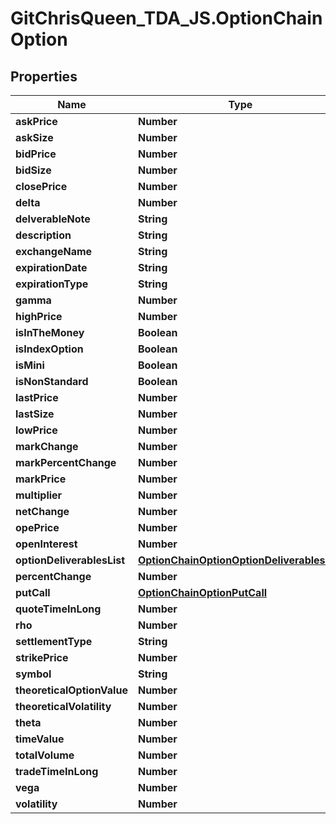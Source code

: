 # GitChrisQueen_TDA_JS.OptionChainOption

## Properties
Name | Type | Description | Notes
------------ | ------------- | ------------- | -------------
**askPrice** | **Number** |  | [optional] 
**askSize** | **Number** |  | [optional] 
**bidPrice** | **Number** |  | [optional] 
**bidSize** | **Number** |  | [optional] 
**closePrice** | **Number** |  | [optional] 
**delta** | **Number** |  | [optional] 
**delverableNote** | **String** |  | [optional] 
**description** | **String** |  | [optional] 
**exchangeName** | **String** |  | [optional] 
**expirationDate** | **String** |  | [optional] 
**expirationType** | **String** |  | [optional] 
**gamma** | **Number** |  | [optional] 
**highPrice** | **Number** |  | [optional] 
**isInTheMoney** | **Boolean** |  | [optional] 
**isIndexOption** | **Boolean** |  | [optional] 
**isMini** | **Boolean** |  | [optional] 
**isNonStandard** | **Boolean** |  | [optional] 
**lastPrice** | **Number** |  | [optional] 
**lastSize** | **Number** |  | [optional] 
**lowPrice** | **Number** |  | [optional] 
**markChange** | **Number** |  | [optional] 
**markPercentChange** | **Number** |  | [optional] 
**markPrice** | **Number** |  | [optional] 
**multiplier** | **Number** |  | [optional] 
**netChange** | **Number** |  | [optional] 
**opePrice** | **Number** |  | [optional] 
**openInterest** | **Number** |  | [optional] 
**optionDeliverablesList** | [**OptionChainOptionOptionDeliverablesList**](OptionChainOptionOptionDeliverablesList.md) |  | [optional] 
**percentChange** | **Number** |  | [optional] 
**putCall** | [**OptionChainOptionPutCall**](OptionChainOptionPutCall.md) |  | [optional] 
**quoteTimeInLong** | **Number** |  | [optional] 
**rho** | **Number** |  | [optional] 
**settlementType** | **String** |  | [optional] 
**strikePrice** | **Number** |  | [optional] 
**symbol** | **String** |  | [optional] 
**theoreticalOptionValue** | **Number** |  | [optional] 
**theoreticalVolatility** | **Number** |  | [optional] 
**theta** | **Number** |  | [optional] 
**timeValue** | **Number** |  | [optional] 
**totalVolume** | **Number** |  | [optional] 
**tradeTimeInLong** | **Number** |  | [optional] 
**vega** | **Number** |  | [optional] 
**volatility** | **Number** |  | [optional] 


